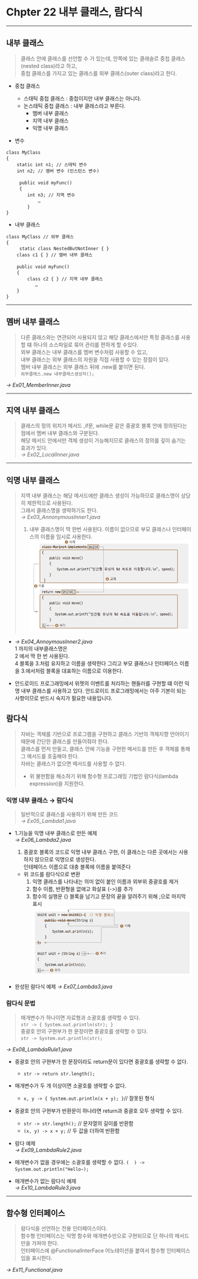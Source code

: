 # Chpter 22 내부 클래스, 람다식

---

## 내부 클래스
> 클래스 안에 클래스를 선언할 수 가 있는데, 안쪽에 있는 클래슬르 중첩 클래스(nested class)라고 하고,  
> 중첩 클래스를 가지고 있는 클래스를 외부 클래스(outer class)라고 한다.

+ 중첩 클래스
  + 스태틱 중첩 클래스 : 중첩이지만 내부 클래스는 아니다.
  + 논스태틱 중첩 클래스 : 내부 클래스라고 부른다.
    + 멤버 내부 클래스
    + 지역 내부 클래스
    + 익명 내부 클래스

+ 변수
````
class MyClass
{
    static int n1; // 스태틱 변수
    int n2; // 멤버 변수 (인스턴스 변수)
    
     public void myFunc()
     {
        int n3; // 지역 변수
            …
        }
}  
````

+ 내부 클래스
````
class MyClass // 외부 클래스
{
     static class NestedButNotInner { }
    class c1 { } // 멤버 내부 클래스
    
    public void myFunc()
    {
        class c2 { } // 지역 내부 클래스
           …
    }
}
````

---

## 멤버 내부 클래스
>다른 클래스와는 연관되어 사용되지 않고 해당 클래스에서만 특정 클래스를 사용할 떄 하나의 소스파일로 묶어 관리를 편하게 할 수있다.  
> 외부 클래스는 내부 클래스를 멤버 변수처럼 사용할 수 있고,  
> 내부 클래스는 외부 클래스의 자원을 직접 사용할 수 있는 장점이 있다.  
> 멤버 내부 클래스는 외부 클래스 뒤에 .new를 붙이면 된다.  
> ``외부클래스.new 내부클래스생성자();``

*→ Ex01_MemberInner.java*

---

## 지역 내부 클래스
>클래스의 정의 위치가 메서드 ,if문, while문 같은 중괄호 블록 안에 정의된다는 점에서 멤버 내부 클래스와 구분된다.  
> 해당 메서드 안에서만 객체 생성이 가능해지므로 클래스의 정의를 깊이 숨기는 효과가 있다.  
> *→ Ex02_LocalInner.java*

---

## 익명 내부 클래스
> 지역 내부 클래스는 해당 메서드에만 클래스 생성이 가능하므로 클래스명이 상당히 제한적으로 사용된다.  
> 그래서 클래스명을 생략하기도 한다.  
> *→ Ex03_AnnonymousInner1.java*
>   1. 내부 클래스명이 딱 한번 사용된다. 
>     이름이 없으므로 부모 클래스나 인터페이스의 이름을 임시로 사용한다.
>   ![anyms.png](anyms.png)
 + *→ Ex04_AnnoymousInner2.java*  
   1 까지의 내부클래스명은  
   2 에서 딱 한 번 사용된다.  
   4 블록을 3.처럼 유지하고 이름을 생략한다
    그리고 부모 클래스나 인터페이스 이름을 3.에서처럼 블록을 대표하는 이름으로 이용한다.
 
+ 안드로이드 프로그래밍에서 위젯의 이벤트를 처리하는 핸들러를 구현할 떄 이런 익명 내부 클래스를 사용하고 있다.
  안드로이드 프로그래밍에서는 아주 기본이 되는 사항이므로 반드시 숙지가 필요한 내용입니다.

## 람다식
> 자바는 객체를 기반으로 프로그램을 구현하고 클래스 기반의 객체지향 언어이기 때문에 간단한 클래스를 만들어줘야 한다.  
> 클래스를 먼저 만들고, 클래스 안에 기능을 구현한 메서드를 만든 후 객체를 통해 그 메서드를 호출해야 한다.  
> 자바는 클래스가 없으면  메서드를 사용할 수 없다.
> + 위 불현함을 해소하기 위해 함수형 프로그래밍 기법인 람다식(lambda expression)을 지원한다.

### 익명 내부 클래스 → 람다식
>일반적으로 클래스를 사용하기 위해 만든 코드  
> *→ Ex05_Lambda1.java* 
   + 1.기능을 익명 내부 클래스로 만든 예제  
       *→ Ex06_Lambda2.java*
    
     1. 중괄호 블록의 코드로 익명 내부 클래스 구현, 이 클래스는 다른 곳에서는 사용하지 않으므로 익명으로 생성한다.  
        인테페이스 이름으로 대충 블록에 이름을 붙여준다
     + 위 코드를 람다식으로 변환
        1. 익명 클래스를 나타내는 의미 없이 붙인 이름과 외부위 중괄호를 제거
       2. 함수 이름, 반환형을 없애고 화살표 (->)를 추가
       3. 함수의 실행문 {} 블록을 남기고 문장의 끝을 알려주기 위해 ;으로 마지막 표시
       ![lmbd.png](lmbd.png)
     
+ 완성된 람다식 예제
  *→ Ex07_Lambda3.java*

### 람다식 문법
> 매개변수가 하나이면 자료형과 소괄호를 생략할 수 있다.  
> ``str -> { System.out.println(str); }``  
> 중괄호 안의 구현부가 한 문장이면 중괄호를 생략할 수 있다.  
> ``str -> System.out.println(str);``

*→ Ex08_LambdaRule1.java*

+ 중괄호 안의 구현부가 한 문장이라도 return문이 있다면 중괄호를 생략할 수 없다.
  + ``str -> return str.length();``
+ 매개변수가 두 개 이상이면 소괄호를 생략할 수 없다.
  + ``x, y -> { System.out.println(x + y); }``// 잘못된 형식
+ 중괄호 안의 구현부가 반환문이 하나라면 return과 중괄호 모두 생략할 수 있다.
  + ``str -> str.length();``        // 문자열의 길이를 반환함
  + ``(x, y) -> x + y;``          // 두 값을 더하여 반환함

+ 람다 예제  
*→ Ex09_LambdaRule2.java*

+ 매개변수가 없을 경우에는 소괄호를 생략할 수 없다.
    ``(  ) -> System.out.println("Hello~);``

+ 매개변수가 없는 람다식 예제   
    *→ Ex10_LambdaRule3.java*

---

## 함수형 인터페이스
> 람다식을 선언하는 전용 인터페이스이다.  
> 함수형 인터페이스는 익명 함수와 매개변수만으로 구현되므로 단 하나의 메서드만을 가져야 한다.  
> 인터페이스에 @FunctionalInterFace 어노테이션을 붙여서 함수형 인터페이스임을 표시한다.

*→ Ex11_Functional.java*